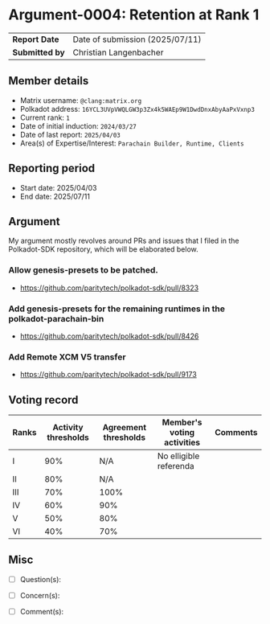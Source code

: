 # Argument-0004: Retention at Rank 1

|                 |                                 |
| --------------- |---------------------------------|
| **Report Date** | Date of submission (2025/07/11) |
| **Submitted by**| Christian Langenbacher          |


## Member details

- Matrix username: `@clang:matrix.org`
- Polkadot address: `16YCL3UVpVWQLGW3p3Zx4k5WAEp9W1DwdDnxAbyAaPxVxnp3`
- Current rank: `1`
- Date of initial induction: `2024/03/27`
- Date of last report: `2025/04/03`
- Area(s) of Expertise/Interest: `Parachain Builder, Runtime, Clients`


## Reporting period

- Start date: 2025/04/03
- End date: 2025/07/11


## Argument
My argument mostly revolves around PRs and issues that I filed in the Polkadot-SDK repository, which will be elaborated below.

### Allow genesis-presets to be patched.
* https://github.com/paritytech/polkadot-sdk/pull/8323

### Add genesis-presets for the remaining runtimes in the polkadot-parachain-bin
* https://github.com/paritytech/polkadot-sdk/pull/8426

### Add Remote XCM V5 transfer
* https://github.com/paritytech/polkadot-sdk/pull/9173


## Voting record

|  Ranks | Activity thresholds | Agreement thresholds | Member's voting activities | Comments |
|---|---|----------------------|----------------------------|---|
|I  |90%   | N/A                  | No elligible referenda     |  |
|II |80%   | N/A                  |                            |  |
|III|70%   | 100%                 |                            |  |
|IV |60%   | 90%                  |                            |  |
|V  |50%   | 80%                  |                            |  |
|VI |40%   | 70%                  |                            |  |


## Misc

- [ ] Question(s):

- [ ] Concern(s):

- [ ] Comment(s):
